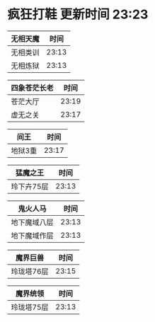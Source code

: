 # 疯狂打鞋 更新时间 23:23

| 无相天魔   | 时间    |
|--------|-------|
| 无相类训 | 23:13 |
| 无相炼狱 | 23:13 |

| 四象苍茫长老   | 时间    |
|--------|-------|
| 苍茫大厅 | 23:19 |
| 虚无之关 | 23:17 |

| 间王   | 时间    |
|--------|-------|
| 地狱3重 | 23:17 |

| 猛魔之王   | 时间    |
|--------|-------|
| 玲下卉75层 | 23:13 |

| 鬼火人马   | 时间    |
|--------|-------|
| 地下魔域八层 | 23:13 |
| 地下魔域作层 | 23:13 |

| 魔界巨兽   | 时间    |
|--------|-------|
| 玲珑塔76层 | 23:15 |

| 魔界统领   | 时间    |
|--------|-------|
| 玲珑塔75层 | 23:13 |
